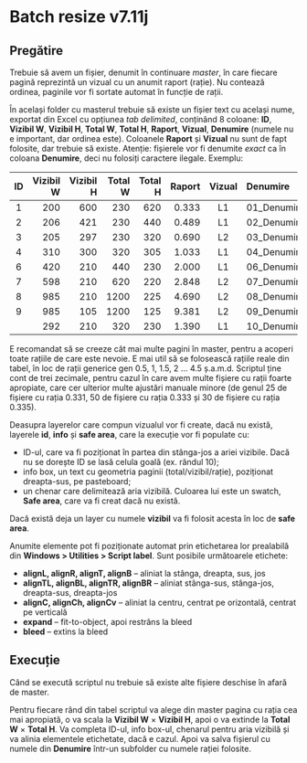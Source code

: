 # Batch resize v7.11j

## Pregătire

Trebuie să avem un fișier, denumit în continuare *master*, în care fiecare pagină reprezintă un vizual cu un anumit raport (rație). Nu contează ordinea, paginile vor fi sortate automat în funcție de rații.

În același folder cu masterul trebuie să existe un fișier text cu același nume, exportat din Excel cu opțiunea *tab delimited*, conținând 8 coloane: **ID**, **Vizibil W**, **Vizibil H**, **Total W**, **Total H**, **Raport**, **Vizual**, **Denumire** (numele nu e important, dar ordinea este). Coloanele **Raport** și **Vizual** nu sunt de fapt folosite, dar trebuie să existe. Atenție: fișierele vor fi denumite *exact* ca în coloana **Denumire**, deci nu folosiți caractere ilegale. Exemplu:

ID|Vizibil W|Vizibil H|Total W|Total H|Raport|Vizual|Denumire
:---:|---:|---:|---:|---:|---:|:---:|:---
1|200|600|230|620|0.333|L1|01_Denumire_L1_230x620_200x600
2|206|421|230|440|0.489|L1|02_Denumire_L1_230x440_421x230
3|205|297|230|320|0.690|L2|03_Denumire_L2_230x320_297x230
4|310|300|320|305|1.033|L1|04_Denumire_L1_320x305_300x320
6|420|210|440|230|2.000|L1|06_Denumire_L1_440x230_420x210
7|598|210|620|220|2.848|L2|07_Denumire_L2_620x220_598x210
8|985|210|1200|225|4.690|L2|08_Denumire_L2_1200x225_985x210
9|985|105|1200|125|9.381|L2|09_Denumire_L2_1200x125_985x105
||292|210|320|230|1.390|L1|10_Denumire_L1_320x230_292x210

E recomandat să se creeze cât mai multe pagini în master, pentru a acoperi toate rațiile de care este nevoie. E mai util să se folosească rațiile reale din tabel, în loc de rații generice gen 0.5, 1, 1.5, 2 ... 4.5 ș.a.m.d. Scriptul ține cont de trei zecimale, pentru cazul în care avem multe fișiere cu rații foarte apropiate, care cer ulterior multe ajustări manuale minore (de genul 25 de fișiere cu rația 0.331, 50 de fișiere cu rația 0.333 și 30 de fișiere cu rația 0.335).

Deasupra layerelor care compun vizualul vor fi create, dacă nu există, layerele **id**, **info** și **safe area**, care la execuție vor fi populate cu:
* ID-ul, care va fi poziționat în partea din stânga-jos a ariei vizibile. Dacă nu se dorește ID se lasă celula goală (ex. rândul 10);
* info box, un text cu geometria paginii (total/vizibil/rație), poziționat dreapta-sus, pe pasteboard;
* un chenar care delimitează aria vizibilă. Culoarea lui este un swatch, **Safe area**, care va fi creat dacă nu există.

Dacă există deja un layer cu numele **vizibil** va fi folosit acesta în loc de **safe area**.

Anumite elemente pot fi poziționate automat prin etichetarea lor prealabilă din **Windows > Utilities > Script label**. Sunt posibile următoarele etichete:

* **alignL, alignR, alignT, alignB** – aliniat la stânga, dreapta, sus, jos
* **alignTL, alignBL, alignTR, alignBR** – aliniat stânga-sus, stânga-jos, dreapta-sus, dreapta-jos
* **alignC, alignCh, alignCv** – aliniat la centru, centrat pe orizontală, centrat pe verticală
* **expand** – fit-to-object, apoi restrâns la bleed
* **bleed** – extins la bleed

## Execuție

Când se execută scriptul nu trebuie să existe alte fișiere deschise în afară de master.

Pentru fiecare rând din tabel scriptul va alege din master pagina cu rația cea mai apropiată, o va scala la **Vizibil W** × **Vizibil H**, apoi o va extinde la **Total W** × **Total H**. Va completa ID-ul, info box-ul, chenarul pentru aria vizibilă și va alinia elementele etichetate, dacă e cazul. Apoi va salva fișierul cu numele din **Denumire** într-un subfolder cu numele rației folosite.